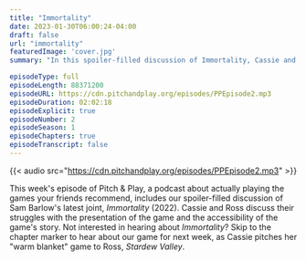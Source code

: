 ```yaml
---
title: "Immortality"
date: 2023-01-30T06:00:24-04:00
draft: false
url: "immortality"
featuredImage: 'cover.jpg'
summary: "In this spoiler-filled discussion of Immortality, Cassie and Ross discuss their struggles with the presentation of the game and accessing the game's narrative."

episodeType: full
episodeLength: 88371200
episodeURL: https://cdn.pitchandplay.org/episodes/PPEpisode2.mp3
episodeDuration: 02:02:18
episodeExplicit: true
episodeNumber: 2
episodeSeason: 1
episodeChapters: true
episodeTranscript: false
---
```


{{< audio src="https://cdn.pitchandplay.org/episodes/PPEpisode2.mp3" >}}

This week's episode of Pitch & Play, a podcast about actually playing the games your friends recommend, includes our spoiler-filled discussion of Sam Barlow's latest joint, *Immortality* (2022). Cassie and Ross discuss their struggles with the presentation of the game and the accessibility of the game's story. Not interested in hearing about *Immortality*? Skip to the chapter marker to hear about our game for next week, as Cassie pitches her "warm blanket" game to Ross, *Stardew Valley*.